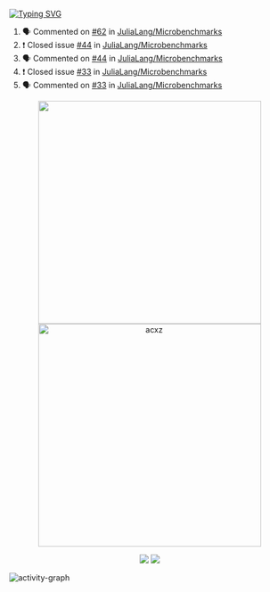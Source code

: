 [![Typing SVG](https://readme-typing-svg.herokuapp.com?size=16&color=AFFFA3&multiline=true&height=75&lines=contributing+to+robotics%2Faerospace%2Fml%2Fgpu+software;packaging+it+for+archlinux;ricer)](https://git.io/typing-svg)

<!--START_SECTION:activity-->
1. 🗣 Commented on [#62](https://github.com/JuliaLang/Microbenchmarks/issues/62) in [JuliaLang/Microbenchmarks](https://github.com/JuliaLang/Microbenchmarks)
2. ❗️ Closed issue [#44](https://github.com/JuliaLang/Microbenchmarks/issues/44) in [JuliaLang/Microbenchmarks](https://github.com/JuliaLang/Microbenchmarks)
3. 🗣 Commented on [#44](https://github.com/JuliaLang/Microbenchmarks/issues/44) in [JuliaLang/Microbenchmarks](https://github.com/JuliaLang/Microbenchmarks)
4. ❗️ Closed issue [#33](https://github.com/JuliaLang/Microbenchmarks/issues/33) in [JuliaLang/Microbenchmarks](https://github.com/JuliaLang/Microbenchmarks)
5. 🗣 Commented on [#33](https://github.com/JuliaLang/Microbenchmarks/issues/33) in [JuliaLang/Microbenchmarks](https://github.com/JuliaLang/Microbenchmarks)
<!--END_SECTION:activity-->

<p align="center">
  <img width="400em" src=https://github-readme-stats.vercel.app/api?username=acxz&include_all_commits=true&show_icons=true />
  <img width="400em" src="https://github-readme-streak-stats.herokuapp.com/?user=acxz&" alt="acxz" />
</p>

<p align="center">
  <img src=https://github-readme-stats.vercel.app/api/top-langs/?username=acxz&layout=compact />
  <img src=https://github-profile-trophy.vercel.app/?username=acxz&row=2&column=4 />
</p>

![activity-graph](https://activity-graph.herokuapp.com/graph?username=acxz&theme=aqua)
